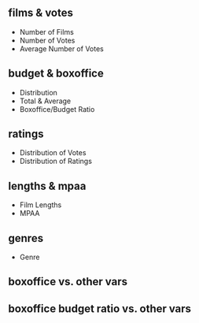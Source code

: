 ## films & votes

* Number of Films
* Number of Votes
* Average Number of Votes

## budget & boxoffice
* Distribution 
* Total & Average
* Boxoffice/Budget Ratio
                     
## ratings
* Distribution of Votes
* Distribution of Ratings

## lengths & mpaa
* Film Lengths
* MPAA

## genres
* Genre

## boxoffice vs. other vars

## boxoffice budget ratio vs. other vars



